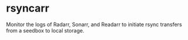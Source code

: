 # rsyncarr
Monitor the logs of Radarr, Sonarr, and Readarr to initiate rsync transfers from a seedbox to local storage.
